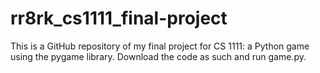 # rr8rk_cs1111_final-project
This is a GitHub repository of my final project for CS 1111: a Python game using the pygame library. Download the code as such and run game.py.
